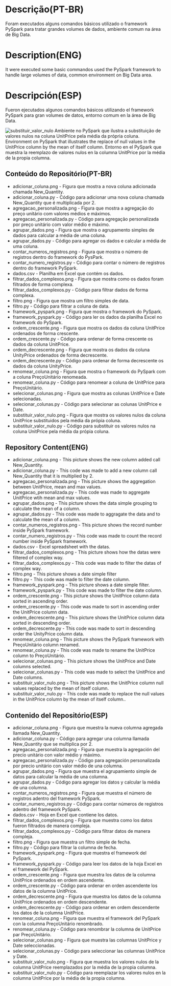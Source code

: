 # Descrição(PT-BR)
Foram executados alguns comandos básicos utilizado o framework PySpark para tratar grandes volumes de dados, ambiente comum na área de Big Data. 

# Description(ENG)
It were executed some basic commandos used the PySpark framework to handle large volumes of data, common environment on Big Data area. 

# Descripción(ESP)
Fueron ejecutados algunos comandos básicos utilizando el framework PySpark para gran volumes de datos, entorno comum en la área de Big Data.

![substituir_valor_nulo](https://github.com/wilmorales21/Scripts/assets/80546143/7d00c548-4fc4-4a5f-be32-06fcb5e2f65b)
Ambiente no PySpark que ilustra a substituição de valores nulos na coluna UnitPrice pela média da própria coluna. Environment on PySpark that illustrates the replace of null values in the UnitPrice column by the mean of itself column. Entorno en el PySpark que muestra la reemplazo de valores nulos en la columna UnitPrice por la média de la propia columna.   

## Conteúdo do Repositório(PT-BR)
+ adicionar_coluna.png - Figura que mostra a nova coluna adicionada chamada New_Quantity.
+ adicionar_coluna.py - Código para adicionar uma nova coluna chamada New_Quantity que é multiplicada por 2. 
+ agregacao_personalizada.png - Figura que mostra a agregação do preço unitário com valores médios e máximos.
+ agregacao_personalizada.py - Código para agregação personalizada por preço unitário com valor médio e máximo.
+ agrupar_dados.png - Figura que mostra o agrupamento simples de dados para calcular a média de uma coluna.
+ agrupar_dados.py - Código para agregar os dados e calcular a média de uma coluna. 
+ contar_numeros_registros.png - Figura que mostra o número de registros dentro do framework do PysPark. 
+ contar_numero_registros.py - Código para contar o número de registros dentro do framework PySpark.
+ dados.csv - Planilha em Excel que contém os dados.
+ filtrar_dados_complexos.png - Figura que mostra como os dados foram filtrados de forma complexa.
+ filtrar_dados_complexos.py - Código para filtrar dados de forma complexa.
+ filtro.png - Figura que mostra um filtro simples de data.
+ filtro.py - Código para filtrar a coluna de data.
+ framework_pyspark.png - Figura que mostra o framework do PySpark.
+ framework_pyspark.py - Código para ler os dados da planilha Excel no framework do PySpark.
+ ordem_crescente.png - Figura que mostra os dados da coluna UnitPrice ordenados de forma crescente.
+ ordem_crescente.py - Código para ordenar de forma crescente os dados da coluna UnitPrice.
+ ordem_decrescente.png - Figura que mostra os dados da coluna UnityPrice ordenados de forma decrescente.
+ ordem_decrescente.py - Código para ordenar de forma decrescente os dados da coluna UnityPrice. 
+ renomear_coluna.png - Figura que mostra o framework do PySpark com a coluna PreçoUnitário renomeada.
+ renomear_coluna.py - Código para renomear a coluna de UnitPrice para PreçoUnitário.
+ selecionar_colunas.png - Figura que mostra as colunas UnitPrice e Date selecionadas.
+ selecionar_colunas.py - Código para selecionar as colunas UnitPrice e Date.
+ substituir_valor_nulo.png - Figura que mostra os valores nulos da coluna UnitPrice substituidos pela média da própia coluna.
+ substituir_valor_nulo.py - Código para substituir os valores nulos na coluna UnitPrice pela média da própia coluna.
  
## Repository Content(ENG)
+ adicionar_coluna.png - This picture shows the new column added call New_Quantity. 
+ adicionar_coluna.py - This code was made to add a new column call New_Quantity that it is multiplied by 2.
+ agregacao_personalizada.png - This picture shows the aggregation between UnitPrice, mean and max values. 
+ agregacao_personalizada.py - This code was made to aggregate UnitPrice wtih mean and max values.
+ agrupar_dados.png - This picture shows the data simple grouping to calculate the mean of a column.
+ agrupar_dados.py - This code was made to aggragate the data and to calculate the mean of a column.
+ contar_numeros_registros.png - This picture shows the record number inside PySpark framework.
+ contar_numero_registros.py - This code was made to count the record number inside PySpark framework.
+ dados.csv - Excel spreadsheet with the datas.
+ filtrar_dados_complexos.png - This picture shows how the datas were filtered of complex way.
+ filtrar_dados_complexos.py - This code was made to filter the datas of complex way.
+ filtro.png - This picture shows a date simple filter
+ filtro.py - This code was made to filter the date column.
+ framework_pyspark.png - This picture shows a date simple filter.
+ framework_pyspark.py - This code was made to filter the date column.
+ ordem_crescente.png - This picture shows the UnitPrice column data sorted in ascending order. 
+ ordem_crescente.py - This code was made to sort in ascending order the UnitPrice column data.
+ ordem_decrescente.png - This picture shows the UnitPrice column data sorted in descending order.
+ ordem_decrescente.py - This code was made to sort in descending order the UnityPrice column data.
+ renomear_coluna.png - This picture shows the PySpark framework with PreçoUnitário column renamed.
+ renomear_coluna.py - This code was made to rename the UnitPrice column to PreçoUnitário.
+ selecionar_colunas.png - This picture shows the UnitPrice and Date columns selected.
+ selecionar_colunas.py - This code was made to select the UnitPrice and Date columns.
+ substituir_valor_nulo.png - This picture shows the UnitPrice column null values replaced by the mean of itself column. 
+ substituir_valor_nulo.py - This code was made to replace the null values in the UnitPrice column by the mean of itself column..

## Contenido del Repositório(ESP)
+ adicionar_coluna.png - Figura que muestra la nueva columna agregada llamada New_Quantity. 
+ adicionar_coluna.py - Código para agregar  una columna llamada New_Quantity que se multiplica por 2. 
+ agregacao_personalizada.png - Figura que muestra la agregación del precio unitário con valor médio y máximo.
+ agregacao_personalizada.py - Código para agregación personalizada por precio unitário con valor médio de una columna.
+ agrupar_dados.png - Figura que muestra el agrupamiento simple de datos para calcular la média de una columna.
+ agrupar_dados.py - Código para agregar los datos y calcular la média de una columna.
+ contar_numeros_registros.png - Figura que muestra el número de registros adentro del framework PySpark.
+ contar_numero_registros.py - Código para contar números de registros adentro del framework PySpark.
+ dados.csv - Hoja en Excel que contiene los datos.
+ filtrar_dados_complexos.png - Figura que muestra como los datos fueron filtrados de manera compleja.
+ filtrar_dados_complexos.py - Código para filtrar datos de manera compleja.
+ filtro.png - Figura que muestra un filtro simple de fecha.
+ filtro.py - Código para filtrar la columna de fecha.
+ framework_pyspark.png - Figura que muestra el framework del PySpark.
+ framework_pyspark.py - Código para leer los datos de la hoja Excel en el framework del PySpark.
+ ordem_crescente.png - Figura que muestra los datos de la columna UnitPrice ordenados en ordem ascendente.
+ ordem_crescente.py - Código para ordenar en orden ascendente los datos de la columna UnitPrice.
+ ordem_decrescente.png - Figura que muestra los datos de la columna UnitPrice ordenados en ordem descendente.
+ ordem_decrescente.py - Código para ordenar en  ordem descendente los datos de la columna UnitPrice.
+ renomear_coluna.png - Figura que muestra el framework del PySpark con la columna PreçoUnitário renombrado.
+ renomear_coluna.py - Código para renombrar  la columna de UnitPrice par PreçoUnitário.
+ selecionar_colunas.png - Figura que muestra las columnas UnitPrice y Date seleccionadas.
+ selecionar_colunas.py - Código para seleccionar las columnas UnitPrice y Date.
+ substituir_valor_nulo.png - Figura que muestra los valores nulos de la columna UnitPrice reemplazados por la média de la propia columna.
+ substituir_valor_nulo.py - Código para reemplazar los valores nulos en la columna UnitPrice por la média de la propia columna.
